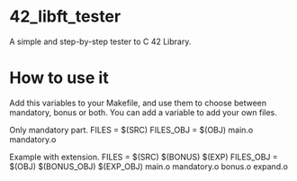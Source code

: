 # 42_libft_tester
A simple and step-by-step tester to C 42 Library.

# How to use it
Add this variables to your Makefile, and use them to choose between mandatory, bonus or both. You can add a variable to add your own files.

Only mandatory part.
FILES		=	$(SRC)
FILES_OBJ	=	$(OBJ) main.o mandatory.o

Example with extension.
FILES		=	$(SRC) $(BONUS) $(EXP)
FILES_OBJ	=	$(OBJ) $(BONUS_OBJ) $(EXP_OBJ) main.o mandatory.o bonus.o expand.o
